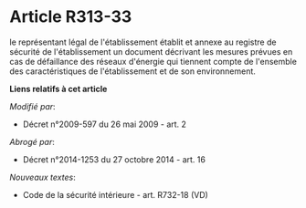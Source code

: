 # Article R313-33

le représentant légal de l'établissement établit et annexe au registre de sécurité de l'établissement un document décrivant
les mesures prévues en cas de défaillance des réseaux d'énergie qui tiennent compte de l'ensemble des caractéristiques de
l'établissement et de son environnement.

**Liens relatifs à cet article**

_Modifié par_:

  - Décret n°2009-597 du 26 mai 2009 - art. 2

_Abrogé par_:

  - Décret n°2014-1253 du 27 octobre 2014 - art. 16

_Nouveaux textes_:

  - Code de la sécurité intérieure - art. R732-18 (VD)
